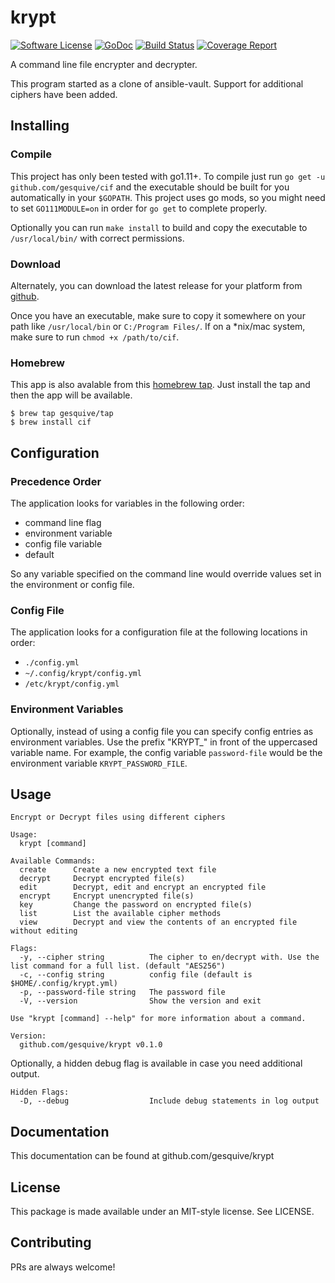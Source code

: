 # krypt
[![Software License](https://img.shields.io/badge/License-MIT-orange.svg?style=flat-square)](https://github.com/gesquive/krypt/blob/master/LICENSE)
[![GoDoc](https://img.shields.io/badge/godoc-reference-blue.svg?style=flat-square)](https://pkg.go.dev/github.com/gesquive/krypt)
[![Build Status](https://img.shields.io/circleci/build/github/gesquive/krypt?style=flat-square)](https://circleci.com/gh/gesquive/krypt)
[![Coverage Report](https://img.shields.io/codecov/c/gh/gesquive/krypt?style=flat-square)](https://codecov.io/gh/gesquive/krypt)

A command line file encrypter and decrypter.

This program started as a clone of ansible-vault. Support for additional ciphers have been added.

## Installing

### Compile
This project has only been tested with go1.11+. To compile just run `go get -u github.com/gesquive/cif` and the executable should be built for you automatically in your `$GOPATH`. This project uses go mods, so you might need to set `GO111MODULE=on` in order for `go get` to complete properly.

Optionally you can run `make install` to build and copy the executable to `/usr/local/bin/` with correct permissions.

### Download
Alternately, you can download the latest release for your platform from [github](https://github.com/gesquive/cif/releases).

Once you have an executable, make sure to copy it somewhere on your path like `/usr/local/bin` or `C:/Program Files/`.
If on a \*nix/mac system, make sure to run `chmod +x /path/to/cif`.

### Homebrew
This app is also avalable from this [homebrew tap](https://github.com/gesquive/homebrew-tap). Just install the tap and then the app will be available.
```shell
$ brew tap gesquive/tap
$ brew install cif
```

## Configuration

### Precedence Order
The application looks for variables in the following order:
 - command line flag
 - environment variable
 - config file variable
 - default

So any variable specified on the command line would override values set in the environment or config file.

### Config File
The application looks for a configuration file at the following locations in order:
 - `./config.yml`
 - `~/.config/krypt/config.yml`
 - `/etc/krypt/config.yml`

### Environment Variables
Optionally, instead of using a config file you can specify config entries as environment variables. Use the prefix "KRYPT_" in front of the uppercased variable name. For example, the config variable `password-file` would be the environment variable `KRYPT_PASSWORD_FILE`.

## Usage

```console
Encrypt or Decrypt files using different ciphers

Usage:
  krypt [command]

Available Commands:
  create      Create a new encrypted text file
  decrypt     Decrypt encrypted file(s)
  edit        Decrypt, edit and encrypt an encrypted file
  encrypt     Encrypt unencrypted file(s)
  key         Change the password on encrypted file(s)
  list        List the available cipher methods
  view        Decrypt and view the contents of an encrypted file without editing

Flags:
  -y, --cipher string          The cipher to en/decrypt with. Use the list command for a full list. (default "AES256")
  -c, --config string          config file (default is $HOME/.config/krypt.yml)
  -p, --password-file string   The password file
  -V, --version                Show the version and exit

Use "krypt [command] --help" for more information about a command.

Version:
  github.com/gesquive/krypt v0.1.0
```

Optionally, a hidden debug flag is available in case you need additional output.
```console
Hidden Flags:
  -D, --debug                  Include debug statements in log output
```

## Documentation

This documentation can be found at github.com/gesquive/krypt

## License

This package is made available under an MIT-style license. See LICENSE.

## Contributing

PRs are always welcome!
